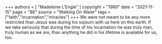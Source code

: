 +++
authors = [
  "Madeleine L'Engle"
]
copyright = "1980"
date = "2021-11-15"
page = "86"
source = "Walking On Water"
tags = ["faith","incarnation","miracles"]
+++
We were not meant to be any more restricted than Jesus was during his sojourn with us here on this earth. If we take seriously that during the time of his Incarnation he was truly man, truly human as we are, than anything he did in his lifetime is available for us, too.

